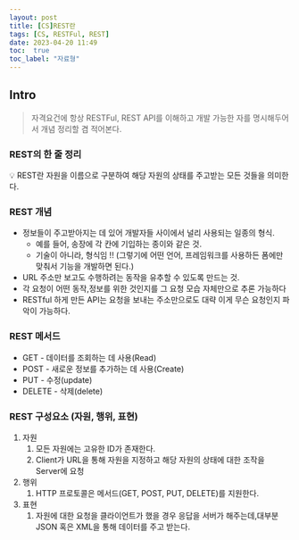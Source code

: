 ```yaml
---
layout: post
title: [CS]REST란
tags: [CS, RESTFul, REST]
date: 2023-04-20 11:49
toc:  true
toc_label: "자료형"
---
```


## Intro
> 자격요건에 항상 RESTFul, REST API를 이해하고 개발 가능한 자를 명시해두어서 개념 정리할 겸 적어본다.

### REST의 한 줄 정리

<aside>
💡 REST란 자원을 이름으로 구분하여 해당 자원의 상태를 주고받는 모든 것들을 의미한다.
</aside>

### REST 개념
- 정보들이 주고받아지는 데 있어 개발자들 사이에서 널리 사용되는 일종의 형식.
    - 예를 들어, 송장에 각 칸에 기입하는 종이와 같은 것.
    - 기술이 아니라, 형식임 !! (그렇기에 어떤 언어, 프레임워크를 사용하든 폼에만 맞춰서 기능을 개발하면 된다.)
- URL 주소만 보고도 수행하려는 동작을 유추할 수 있도록 만드는 것.
- 각 요청이 어떤 동작,정보를 위한 것인지를 그 요청 모습 자체만으로 추론 가능하다
- RESTful 하게 만든 API는 요청을 보내는 주소만으로도 대략 이게 무슨 요청인지 파악이 가능하다.

### REST 메서드
- GET - 데이터를 조회하는 데 사용(Read)
- POST - 새로운 정보를 추가하는 데 사용(Create)
- PUT - 수정(update)
- DELETE - 삭제(delete)

### REST 구성요소 (자원, 행위, 표현)
1. 자원
    1. 모든 자원에는 고유한 ID가 존재한다.
    2. Client가 URL을 통해 자원을 지정하고 해당 자원의 상태에 대한 조작을 Server에 요청
2. 행위
    1. HTTP 프로토콜은 메서드(GET, POST, PUT, DELETE)를 지원한다.
3. 표현
    1. 자원에 대한 요청을 클라이언트가 했을 경우 응답을 서버가 해주는데,대부분 JSON 혹은 XML을 통해 데이터를 주고 받는다.

